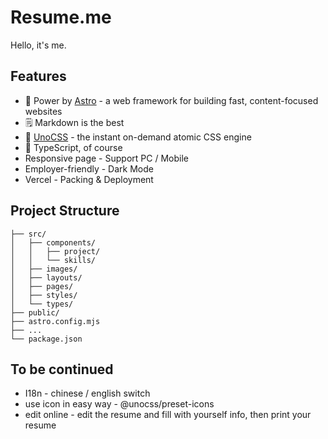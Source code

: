 # Resume.me

Hello, it's me.

## Features

- 💪 Power by [Astro](https://astro.build/blog/astro-1/) - a web framework for building fast, content-focused websites
- 🗒 Markdown is the best
- 🎨 [UnoCSS]() - the instant on-demand atomic CSS engine
- 🦾 TypeScript, of course
- Responsive page - Support PC / Mobile
- Employer-friendly - Dark Mode
- Vercel - Packing & Deployment

## Project Structure

```
├── src/
│   ├── components/
│   │   ├── project/
│   │   └── skills/
│   ├── images/
│   ├── layouts/
│   ├── pages/
│   ├── styles/
│   └── types/
├── public/
├── astro.config.mjs
├── ...
└── package.json
```

## To be continued

- I18n - chinese / english switch
- use icon in easy way - @unocss/preset-icons
- edit online - edit the resume and fill with yourself info, then print your resume
